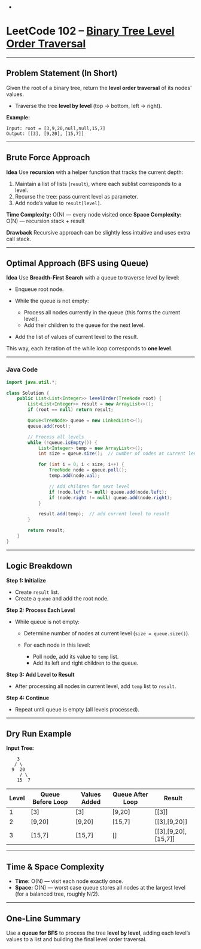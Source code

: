 -

# LeetCode 102 – [Binary Tree Level Order Traversal](https://leetcode.com/problems/binary-tree-level-order-traversal/)

---

## Problem Statement (In Short)

Given the root of a binary tree, return the **level order traversal** of its nodes' values.

* Traverse the tree **level by level** (top → bottom, left → right).

**Example:**

```
Input: root = [3,9,20,null,null,15,7]
Output: [[3], [9,20], [15,7]]
```

---

## Brute Force Approach

**Idea**
Use **recursion** with a helper function that tracks the current depth:

1. Maintain a list of lists (`result`), where each sublist corresponds to a level.
2. Recurse the tree: pass current level as parameter.
3. Add node’s value to `result[level]`.

**Time Complexity:** O(N) — every node visited once
**Space Complexity:** O(N) — recursion stack + result

**Drawback**
Recursive approach can be slightly less intuitive and uses extra call stack.

---

## Optimal Approach (BFS using Queue)

**Idea**
Use **Breadth-First Search** with a queue to traverse level by level:

* Enqueue root node.
* While the queue is not empty:

  * Process all nodes currently in the queue (this forms the current level).
  * Add their children to the queue for the next level.
* Add the list of values of current level to the result.

This way, each iteration of the while loop corresponds to **one level**.

---

### Java Code

```java
import java.util.*;

class Solution {
    public List<List<Integer>> levelOrder(TreeNode root) {
        List<List<Integer>> result = new ArrayList<>();
        if (root == null) return result;

        Queue<TreeNode> queue = new LinkedList<>();
        queue.add(root);

        // Process all levels
        while (!queue.isEmpty()) {
            List<Integer> temp = new ArrayList<>();
            int size = queue.size();  // number of nodes at current level

            for (int i = 0; i < size; i++) {
                TreeNode node = queue.poll();
                temp.add(node.val);

                // Add children for next level
                if (node.left != null) queue.add(node.left);
                if (node.right != null) queue.add(node.right);
            }

            result.add(temp);  // add current level to result
        }

        return result;
    }
}
```

---

## Logic Breakdown

**Step 1: Initialize**

* Create `result` list.
* Create a `queue` and add the root node.

**Step 2: Process Each Level**

* While queue is not empty:

  * Determine number of nodes at current level (`size = queue.size()`).
  * For each node in this level:

    * Poll node, add its value to `temp` list.
    * Add its left and right children to the queue.

**Step 3: Add Level to Result**

* After processing all nodes in current level, add `temp` list to `result`.

**Step 4: Continue**

* Repeat until queue is empty (all levels processed).

---

## Dry Run Example

**Input Tree:**

```
    3
   / \
  9  20
     / \
    15  7
```

| Level | Queue Before Loop | Values Added | Queue After Loop | Result              |
| ----- | ----------------- | ------------ | ---------------- | ------------------- |
| 1     | [3]               | [3]          | [9,20]           | [[3]]               |
| 2     | [9,20]            | [9,20]       | [15,7]           | [[3],[9,20]]        |
| 3     | [15,7]            | [15,7]       | []               | [[3],[9,20],[15,7]] |

---

## Time & Space Complexity

* **Time:** O(N) — visit each node exactly once.
* **Space:** O(N) — worst case queue stores all nodes at the largest level (for a balanced tree, roughly N/2).

---

## One-Line Summary

Use a **queue for BFS** to process the tree **level by level**, adding each level’s values to a list and building the final level order traversal.

